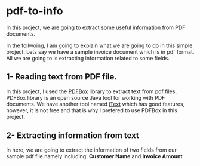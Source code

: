 # pdf-to-info

In this project, we are going to extract some useful information from PDF documents.

In the follwoing, I am going to explain what we are going to do in this simple project. Lets say we have a sample invoice document which is in pdf format. All we are going to is extracting information related to some fields.

## 1- Reading text from PDF file. 
In this project, I used the [PDFBox](https://pdfbox.apache.org/index.html) library to extract text from pdf files. PDFBox library is an open source Java tool for working with PDF documents. We have another tool named [iText](http://itextpdf.com/) which has good features, however, it is not free and that is why I prefered to use PDFBox in this project. 

## 2- Extracting information from text
In here, we are going to extract the information of two fields from our sample pdf file namely including: **Customer Name** and **Invoice Amount**
